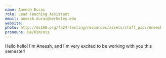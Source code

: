 ```yaml
---
name: Aneesh Durai
role: Lead Teaching Assistant
email: aneesh.durai@berkeley.edu 
website: 
photo: http://ds100.org/fa24-testing/resources/assets/staff_pics/Aneesh_Durai.jpg
pronouns: He/Him/His
---
```

Hello hello! I'm Aneesh, and I'm very excited to be working with you this semester!
